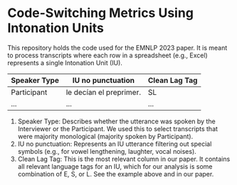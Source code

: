 # Code-Switching Metrics Using Intonation Units
This repository holds the code used for the EMNLP 2023 paper. It is meant to process transcripts where each row in a spreadsheet (e.g., Excel) represents a single Intonation Unit (IU).

| Speaker Type | IU no punctuation        | Clean Lag Tag |
| --------     | -------                  | ---           |
| Participant  | le decían el preprimer.  | SL            |
| ...          | ...                      |...            |

1. Speaker Type: Describes whether the utterance was spoken by the Interviewer or the Participant. We used this to select transcripts that were majority monological (majority spoken by Participant).
2. IU no punctuation: Represents an IU utterance filtering out special symbols (e.g., for vowel lengthening, laughter, vocal noises).
3. Clean Lag Tag: This is the most relevant column in our paper. It contains all relevant language tags for an IU, which for our analysis is some combination of E, S, or L. See the example above and in our paper.

